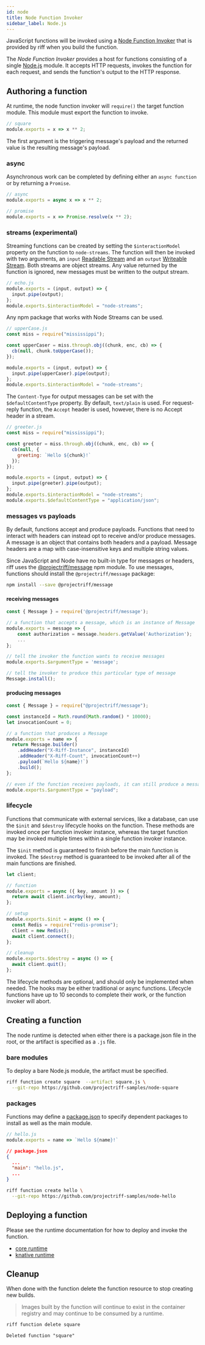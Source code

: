 ```yaml
---
id: node
title: Node Function Invoker
sidebar_label: Node.js
---
```


JavaScript functions will be invoked using a [Node Function Invoker](https://github.com/projectriff/node-function-invoker) that is provided by riff when you build the function.

The _Node Function Invoker_ provides a host for functions consisting of a single [Node.js](https://nodejs.org/) module. It accepts HTTP requests, invokes the function for each request, and sends the function's output to the HTTP response.

## Authoring a function

At runtime, the node function invoker will `require()` the target function module. This module must export the function to invoke.

```js
// square
module.exports = x => x ** 2;
```

The first argument is the triggering message's payload and the returned value is the resulting message's payload.

### async

Asynchronous work can be completed by defining either an `async function` or by returning a `Promise`.

```js
// async
module.exports = async x => x ** 2;

// promise
module.exports = x => Promise.resolve(x ** 2);
```

### streams (experimental)

Streaming functions can be created by setting the `$interactionModel` property on the function to `node-streams`.
The function will then be invoked with two arguments, an `input` [Readable Stream](https://nodejs.org/dist/latest-v8.x/docs/api/stream.html#stream_class_stream_readable) and an `output` [Writeable Stream](https://nodejs.org/dist/latest-v8.x/docs/api/stream.html#stream_class_stream_writable).
Both streams are object streams. Any value returned by the function is ignored, new messages must be written to the output stream.

```js
// echo.js
module.exports = (input, output) => {
  input.pipe(output);
};
module.exports.$interactionModel = "node-streams";
```

Any npm package that works with Node Streams can be used.

```js
// upperCase.js
const miss = require("mississippi");

const upperCaser = miss.through.obj((chunk, enc, cb) => {
  cb(null, chunk.toUpperCase());
});

module.exports = (input, output) => {
  input.pipe(upperCaser).pipe(output);
};
module.exports.$interactionModel = "node-streams";
```

The `Content-Type` for output messages can be set with the `$defaultContentType` property. By default, `text/plain` is used. For request-reply function, the `Accept` header is used, however, there is no Accept header in a stream.

```js
// greeter.js
const miss = require("mississippi");

const greeter = miss.through.obj((chunk, enc, cb) => {
  cb(null, {
    greeting: `Hello ${chunk}!`
  });
});

module.exports = (input, output) => {
  input.pipe(greeter).pipe(output);
};
module.exports.$interactionModel = "node-streams";
module.exports.$defaultContentType = "application/json";
```

### messages vs payloads

By default, functions accept and produce payloads. Functions that need to interact with headers can instead opt to receive and/or produce messages. A message is an object that contains both headers and a payload. Message headers are a map with case-insensitive keys and multiple string values.

Since JavaScript and Node have no built-in type for messages or headers, riff uses the [@projectriff/message](https://github.com/projectriff/node-message/) npm module. To use messages, functions should install the `@projectriff/message` package:

```bash
npm install --save @projectriff/message
```

#### receiving messages

```js
const { Message } = require('@projectriff/message');

// a function that accepts a message, which is an instance of Message
module.exports = message => {
    const authorization = message.headers.getValue('Authorization');
    ...
};

// tell the invoker the function wants to receive messages
module.exports.$argumentType = 'message';

// tell the invoker to produce this particular type of message
Message.install();
```

#### producing messages

```js
const { Message } = require("@projectriff/message");

const instanceId = Math.round(Math.random() * 10000);
let invocationCount = 0;

// a function that produces a Message
module.exports = name => {
  return Message.builder()
    .addHeader("X-Riff-Instance", instanceId)
    .addHeader("X-Riff-Count", invocationCount++)
    .payload(`Hello ${name}!`)
    .build();
};

// even if the function receives payloads, it can still produce a message
module.exports.$argumentType = "payload";
```

### lifecycle

Functions that communicate with external services, like a database, can use the `$init` and `$destroy` lifecycle hooks on the function.
These methods are invoked once per function invoker instance, whereas the target function may be invoked multiple times within a single function invoker instance.

The `$init` method is guaranteed to finish before the main function is invoked.
The `$destroy` method is guaranteed to be invoked after all of the main functions are finished.

```js
let client;

// function
module.exports = async ({ key, amount }) => {
  return await client.incrby(key, amount);
};

// setup
module.exports.$init = async () => {
  const Redis = require("redis-promise");
  client = new Redis();
  await client.connect();
};

// cleanup
module.exports.$destroy = async () => {
  await client.quit();
};
```

The lifecycle methods are optional, and should only be implemented when needed. The hooks may be either traditional or async functions. Lifecycle functions have up to 10 seconds to complete their work, or the function invoker will abort.

## Creating a function

The node runtime is detected when either there is a package.json file in the root, or the artifact is specified as a `.js` file.

### bare modules

To deploy a bare Node.js module, the artifact must be specified.

```sh
riff function create square  --artifact square.js \
  --git-repo https://github.com/projectriff-samples/node-square
```

### packages

Functions may define a [package.json](https://docs.npmjs.com/files/package.json) to specify dependent packages to install as well as the main module.

```js
// hello.js
module.exports = name => `Hello ${name}!`
```

```json
// package.json
{
  ...
  "main": "hello.js",
  ...
}
```

```sh
riff function create hello \
  --git-repo https://github.com/projectriff-samples/node-hello
```

## Deploying a function

Please see the runtime documentation for how to deploy and invoke the function.

- [core runtime](../runtimes/core.md)
- [knative runtime](../runtimes/knative.md)

## Cleanup

When done with the function delete the function resource to stop creating new builds. 

> Images built by the function will continue to exist in the container registry and may continue to be consumed by a runtime.

```sh
riff function delete square
```

```
Deleted function "square"
```
